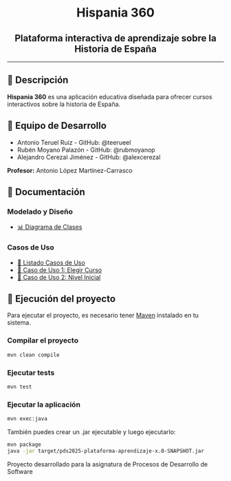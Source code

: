 <div align="center">

# Hispania 360

## Plataforma interactiva de aprendizaje sobre la Historia de España

</div>

---

## 📝 Descripción

**Hispania 360** es una aplicación educativa diseñada para ofrecer cursos interactivos sobre la historia de España.

## 👥 Equipo de Desarrollo

* Antonio Teruel Ruiz - GitHub: @teerueel
* Rubén Moyano Palazón - GitHub: @rubmoyanop
* Alejandro Cerezal Jiménez - GitHub: @alexcerezal

**Profesor:** Antonio López Martínez-Carrasco

## 📓 Documentación

### Modelado y Diseño

* [📊 Diagrama de Clases](./docs/modelado/modelo_dominio.md)

### Casos de Uso

* [📝 Listado Casos de Uso](./docs/casos%20de%20uso/CasosDeUso.md)
* [📝 Caso de Uso 1: Elegir Curso](./docs/casos%20de%20uso/CasoUsoElegirCurso.md)
* [📝 Caso de Uso 2: Nivel Inicial](./docs/casos%20de%20uso/CasoUsoNivelInicial.md)

## 🚀 Ejecución del proyecto

Para ejecutar el proyecto, es necesario tener [Maven](https://maven.apache.org/install.html) instalado en tu sistema.

### Compilar el proyecto

```bash
mvn clean compile
```

### Ejecutar tests

```bash
mvn test
```

### Ejecutar la aplicación

```bash
mvn exec:java
```

También puedes crear un .jar ejecutable y luego ejecutarlo:

```bash
mvn package
java -jar target/pds2025-plataforma-aprendizaje-x.0-SNAPSHOT.jar

```

Proyecto desarrollado para la asignatura de Procesos de Desarrollo de Software
